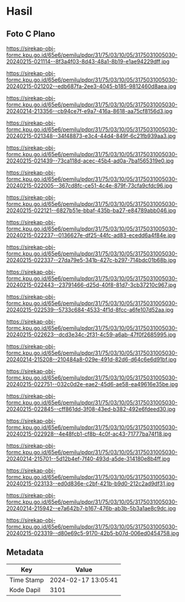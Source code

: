 # Hasil

## Foto C Plano

https://sirekap-obj-formc.kpu.go.id/65e6/pemilu/pdpr/31/75/03/10/05/3175031005030-20240215-021114--8f3a4f03-8d43-48a1-8b19-e1ae94229dff.jpg

https://sirekap-obj-formc.kpu.go.id/65e6/pemilu/pdpr/31/75/03/10/05/3175031005030-20240215-021202--edb687fa-2ee3-4045-b185-9812460d8aea.jpg

https://sirekap-obj-formc.kpu.go.id/65e6/pemilu/pdpr/31/75/03/10/05/3175031005030-20240214-213356--cb94ce7f-e9a7-416a-8618-aa75cf8156d3.jpg

https://sirekap-obj-formc.kpu.go.id/65e6/pemilu/pdpr/31/75/03/10/05/3175031005030-20240215-021348--34f48873-e3c4-44d4-849f-6c21fb939aa3.jpg

https://sirekap-obj-formc.kpu.go.id/65e6/pemilu/pdpr/31/75/03/10/05/3175031005030-20240215-021439--73ca118d-acec-45b4-ad0a-7ba1565319e0.jpg

https://sirekap-obj-formc.kpu.go.id/65e6/pemilu/pdpr/31/75/03/10/05/3175031005030-20240215-022005--367cd8fc-ce51-4c4e-879f-73cfa9cfdc96.jpg

https://sirekap-obj-formc.kpu.go.id/65e6/pemilu/pdpr/31/75/03/10/05/3175031005030-20240215-022121--6827b51e-bbaf-435b-ba27-e84789abb046.jpg

https://sirekap-obj-formc.kpu.go.id/65e6/pemilu/pdpr/31/75/03/10/05/3175031005030-20240215-022237--0136627e-df25-44fc-ad83-ecedd6a4f84e.jpg

https://sirekap-obj-formc.kpu.go.id/65e6/pemilu/pdpr/31/75/03/10/05/3175031005030-20240215-022337--27da79e5-341b-427c-b297-714bdc01b68b.jpg

https://sirekap-obj-formc.kpu.go.id/65e6/pemilu/pdpr/31/75/03/10/05/3175031005030-20240215-022443--23791466-d25d-40f8-81d7-3cb37210c967.jpg

https://sirekap-obj-formc.kpu.go.id/65e6/pemilu/pdpr/31/75/03/10/05/3175031005030-20240215-022539--5733c684-4533-4f1d-8fcc-a6fe107d52aa.jpg

https://sirekap-obj-formc.kpu.go.id/65e6/pemilu/pdpr/31/75/03/10/05/3175031005030-20240215-022623--dcd3e34c-2f31-4c59-a6ab-47f0f2685995.jpg

https://sirekap-obj-formc.kpu.go.id/65e6/pemilu/pdpr/31/75/03/10/05/3175031005030-20240214-215208--210484a8-029e-491d-82d6-d64c6e6d91bf.jpg

https://sirekap-obj-formc.kpu.go.id/65e6/pemilu/pdpr/31/75/03/10/05/3175031005030-20240215-022751--032c0d2e-eae2-45d6-ae58-ea49616e35be.jpg

https://sirekap-obj-formc.kpu.go.id/65e6/pemilu/pdpr/31/75/03/10/05/3175031005030-20240215-022845--cff861dd-3f08-43ed-b382-492e6fdeed30.jpg

https://sirekap-obj-formc.kpu.go.id/65e6/pemilu/pdpr/31/75/03/10/05/3175031005030-20240215-022928--4e48fcb1-cf8b-4c0f-ac43-71777ba74f18.jpg

https://sirekap-obj-formc.kpu.go.id/65e6/pemilu/pdpr/31/75/03/10/05/3175031005030-20240214-215701--5d12b4ef-7f40-493d-a5de-314180e8b4ff.jpg

https://sirekap-obj-formc.kpu.go.id/65e6/pemilu/pdpr/31/75/03/10/05/3175031005030-20240215-023133--ed0d836e-c2bf-421b-b9d0-212c2ad9df31.jpg

https://sirekap-obj-formc.kpu.go.id/65e6/pemilu/pdpr/31/75/03/10/05/3175031005030-20240214-215942--e7a642b7-b167-476b-ab3b-5b3a1ae8c9dc.jpg

https://sirekap-obj-formc.kpu.go.id/65e6/pemilu/pdpr/31/75/03/10/05/3175031005030-20240215-023319--d80e69c5-9170-42b5-b07d-006ed0454758.jpg


## Metadata

| Key        | Value               |
| ---------- | ------------------- |
| Time Stamp | 2024-02-17 13:05:41 |
| Kode Dapil | 3101                |



